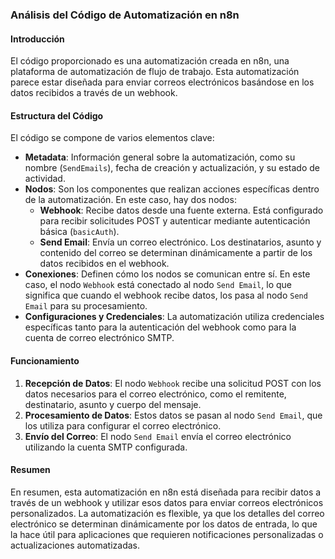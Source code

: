### Análisis del Código de Automatización en n8n
#### Introducción
El código proporcionado es una automatización creada en n8n, una plataforma de automatización de flujo de trabajo. Esta automatización parece estar diseñada para enviar correos electrónicos basándose en los datos recibidos a través de un webhook.

#### Estructura del Código
El código se compone de varios elementos clave:
- **Metadata**: Información general sobre la automatización, como su nombre (`SendEmails`), fecha de creación y actualización, y su estado de actividad.
- **Nodos**: Son los componentes que realizan acciones específicas dentro de la automatización. En este caso, hay dos nodos:
  - **Webhook**: Recibe datos desde una fuente externa. Está configurado para recibir solicitudes POST y autenticar mediante autenticación básica (`basicAuth`).
  - **Send Email**: Envía un correo electrónico. Los destinatarios, asunto y contenido del correo se determinan dinámicamente a partir de los datos recibidos en el webhook.
- **Conexiones**: Definen cómo los nodos se comunican entre sí. En este caso, el nodo `Webhook` está conectado al nodo `Send Email`, lo que significa que cuando el webhook recibe datos, los pasa al nodo `Send Email` para su procesamiento.
- **Configuraciones y Credenciales**: La automatización utiliza credenciales específicas tanto para la autenticación del webhook como para la cuenta de correo electrónico SMTP.

#### Funcionamiento
1. **Recepción de Datos**: El nodo `Webhook` recibe una solicitud POST con los datos necesarios para el correo electrónico, como el remitente, destinatario, asunto y cuerpo del mensaje.
2. **Procesamiento de Datos**: Estos datos se pasan al nodo `Send Email`, que los utiliza para configurar el correo electrónico.
3. **Envío del Correo**: El nodo `Send Email` envía el correo electrónico utilizando la cuenta SMTP configurada.

#### Resumen
En resumen, esta automatización en n8n está diseñada para recibir datos a través de un webhook y utilizar esos datos para enviar correos electrónicos personalizados. La automatización es flexible, ya que los detalles del correo electrónico se determinan dinámicamente por los datos de entrada, lo que la hace útil para aplicaciones que requieren notificaciones personalizadas o actualizaciones automatizadas.